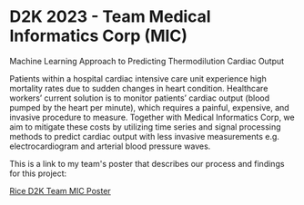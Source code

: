 # D2K 2023 - Team Medical Informatics Corp (MIC)
Machine Learning Approach to Predicting Thermodilution Cardiac Output

Patients within a hospital cardiac intensive care unit experience high mortality rates due to sudden changes in heart condition. Healthcare workers’ current solution is to monitor patients’ cardiac output (blood pumped by the heart per minute), which requires a painful, expensive, and invasive procedure to measure. Together with Medical Informatics Corp, we aim to mitigate these costs by utilizing time series and signal processing methods to predict cardiac output with less invasive measurements e.g. electrocardiogram and arterial blood pressure waves.

This is a link to my team's poster that describes our process and findings for this project:

[Rice D2K Team MIC Poster](https://github.com/sebastiandiprampero/D2K2023_MIC/assets/90568386/a6504a76-a980-49b8-87d8-3c319093c47e)
